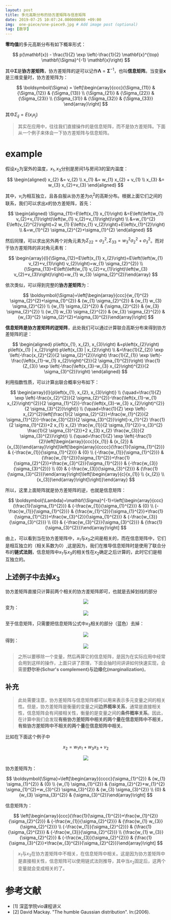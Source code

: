 ```yaml
---
layout: post
title: 多元高斯分布的协方差矩阵与信息矩阵
date: 2019-07-25 10:07:24.000000000 +09:00
img:  one-piece/one-piece9.jpg # Add image post (optional)
tag: [数学]
---
```


**零均值**的多元高斯分布有如下概率形式：

$$
p(\mathbf{x}) - \frac{1}{Z} \exp \left(-\frac{1}{2} \mathbf{x}^{\top} \mathbf{\Sigma}^{-1} \mathbf{x}\right)
$$

其中$\mathbf{\Sigma}$是**协方差矩阵**，协方差矩阵的逆可以记作$\mathbf{\Lambda}=\mathbf{\Sigma}^{-1}$，也叫**信息矩阵**。当变量$\mathbf{x}$是三维变量时，协方差矩阵为：

$$
\boldsymbol{\Sigma} = \left[\begin{array}{ccc}{\Sigma_{11}} & {\Sigma_{12}} & {\Sigma_{13}} \\ {\Sigma_{21}} & {\Sigma_{22}} & {\Sigma_{23}} \\ {\Sigma_{31}} & {\Sigma_{32}} & {\Sigma_{33}} \end{array}\right]
$$

其中$\Sigma_{i j} = E\left(x_{i} x_{j}\right)$

> 其实在应用中，往往我们直接操作的是信息矩阵，而不是协方差矩阵。下面从一个例子来体会一下协方差矩阵与信息矩阵。

# example
假设$x_{2}$为室外的温度，$x_{1},x_{3}$分别是房间1与房间3的室内温度：

$$
\begin{aligned} x_{2} &= v_{2} \\ x_{1} &= w_{1} x_{2} + v_{1} \\ x_{3} &= w_{3} x_{2}+v_{3} \end{aligned}
$$ 

其中，$v_{i}$为相互独立，且各自服从协方差为$\sigma_{i}^{2}$的高斯分布。根据上面它们之间的联系，我们可以求出$x$的协方差矩阵，首先：

$$
\begin{aligned} \Sigma_{11}=E\left(x_{1} x_{1}\right) &=E\left(\left(w_{1} v_{2}+v_{1}\right)\left(w_{1} v_{2}+v_{1}\right)\right) \\ &=w_{1}^{2} E\left(v_{2}^{2}\right)+2 w_{1} E\left(v_{1} v_{2}\right)+E\left(v_{1}^{2}\right) \\ &=w_{1}^{2} \sigma_{2}^{2}+\sigma_{1}^{2} \end{aligned}
$$

然后同理，可以求出另外两个对角元素为$\Sigma_{22}=\sigma_{2}^{2}, \Sigma_{33}=w_{3}^{2} \sigma_{2}^{2}+\sigma_{3}^{2}$。而对于协方差矩阵的非对角元素有：

$$
\begin{array}{l}{\Sigma_{12}=E\left(x_{1} x_{2}\right)=E\left(\left(w_{1} v_{2}+v_{1}\right) v_{2}\right)=w_{1} \sigma_{2}^{2}} \\ {\Sigma_{13}=E\left(\left(w_{1} v_{2}+v_{1}\right)\left(w_{3} v_{2}+v_{3}\right)\right)=w_{1} w_{3} \sigma_{2}^{2}}\end{array}
$$

依次类似，可以得到完整的**协方差矩阵**为：

$$
\boldsymbol{\Sigma}=\left[\begin{array}{ccc}{w_{1}^{2} \sigma_{2}^{2}+\sigma_{1}^{2}} & {w_{1} \sigma_{2}^{2}} & {w_{1} w_{3} \sigma_{2}^{2}} \\ {w_{1} \sigma_{2}^{2}} & {\sigma_{2}^{2}} & {w_{3} \sigma_{2}^{2}} \\ {w_{1} w_{3} \sigma_{2}^{2}} & {w_{3} \sigma_{2}^{2}} & {w_{3}^{2} \sigma_{2}^{2}+\sigma_{3}^{2}}\end{array}\right]
$$

**信息矩阵是协方差矩阵的逆矩阵**，此处我们可以通过计算联合高斯分布来得到协方差矩阵的逆：

$$
\begin{aligned} p\left(x_{1}, x_{2}, x_{3}\right) &=p\left(x_{2}\right) p\left(x_{1} | x_{2}\right) p\left(x_{3} | x_{2}\right) \\ &=\frac{1}{Z_{2}} \exp \left(-\frac{x_{2}^{2}}{2 \sigma_{2}^{2}}\right) \frac{1}{Z_{1}} \exp \left(-\frac{\left(x_{1}-w_{1} x_{2}\right)^{2}}{2 \sigma_{1}^{2}}\right) \frac{1}{Z_{3}} \exp \left(-\frac{\left(x_{3}-w_{3} x_{2}\right)^{2}}{2 \sigma_{3}^{2}}\right) \end{aligned}
$$

利用指数性质，可以计算出联合概率分布如下：

$$
\begin{array}{l}{p\left(x_{1}, x_{2}, x_{3}\right)} \\ {\quad=\frac{1}{Z} \exp \left(-\frac{x_{2}^{2}}{2 \sigma_{2}^{2}}-\frac{\left(x_{1}-w_{1} x_{2}\right)^{2}}{2 \sigma_{1}^{2}}-\frac{\left(x_{3}-w_{3} x_{2}\right)^{2}}{2 \sigma_{3}^{2}}\right)} \\ {\quad=\frac{1}{Z} \exp \left(-x_{2}^{2}\left[\frac{1}{2 \sigma_{2}^{2}}+\frac{w_{1}^{2}}{2 \sigma_{1}^{2}}-\frac{w_{3}^{2}}{2 \sigma_{3}^{2}}\right]-x_{1}^{2} \frac{1}{2 \sigma_{1}^{2}}+2 x_{1} x_{2} \frac{w_{1}}{2 \sigma_{1}^{2}}-x_{3}^{2} \frac{1}{2 \sigma_{3}^{2}}+2 x_{3} x_{2} \frac{w_{3}}{2 \sigma_{3}^{2}}\right)} \\ {\quad=\frac{1}{Z} \exp \left(-\frac{1}{2}\left[\begin{array}{ccc}{x_{1}} & {x_{2}} & {x_{3}}\end{array}\right]\left[\begin{array}{cccc}{\frac{1}{\sigma_{1}^{2}}} & {-\frac{w_{1}}{\sigma_{1}^{2}}} & {0} \\ {-\frac{w_{1}}{\sigma_{1}^{2}}} & {\frac{w_{1}^{2}}{\sigma_{1}^{2}}+\frac{1}{\sigma_{2}^{2}}+\frac{w_{3}^{2}}{\sigma_{1}^{2}}} & {-\frac{w_{3}}{\sigma_{3}^{2}}} \\ {0} & {-\frac{w_{3}}{\sigma_{3}^{2}}} & {\frac{1}{\sigma_{3}^{2}}}\end{array}\right]\left[\begin{array}{c}{x_{1}} \\ {x_{2}} \\ {x_{3}}\end{array}\right]\right)}\end{array}
$$

所以，这里上面矩阵就是协方差矩阵的逆，也就是信息矩阵：

$$
\boldsymbol{\Lambda}=\mathbf{\Sigma}^{-1}=\left[\begin{array}{ccc}{\frac{1}{\sigma_{1}^{2}}} & {-\frac{w_{1}}{\sigma_{1}^{2}}} & {0} \\ {-\frac{w_{1}}{\sigma_{1}^{2}}} & {\frac{w_{1}^{2}}{\sigma_{1}^{2}}+\frac{1}{\sigma_{1}^{2}}+\frac{w_{3}^{2}}{\sigma_{1}^{2}}} & {-\frac{w_{3}}{\sigma_{3}^{2}}} \\ {0} & {-\frac{w_{3}^{2}}{\sigma_{3}^{2}}} & {\frac{1}{\sigma_{3}^{2}}}\end{array}\right]
$$

由上，可以看到当在协方差矩阵中，$x_{1}$与$x_{3}$之间是相关的，而在信息矩阵中，它们是相互独立的（相关系数为0）,这是因为，我们在推导信息矩阵时是使用了联合分布的**链式法则**，信息矩阵中$x_{1}$与$x_{3}$的相关性在$x_{2}$确定之后计算的，此时它们是相互独立的。


## 上述例子中去掉$x_{3}$
协方差矩阵直接只计算前两个相关的协方差矩阵即可，也就是去掉划线的部分
<div style="text-align: center">
<img src="{{site.baseurl}}/assets/img/math/cov.PNG"/>
</div>
变为：
<div style="text-align: center">
<img src="{{site.baseurl}}/assets/img/math/cov1.PNG"/>
</div>

至于信息矩阵，只需要把信息矩阵公式中$x_{3}$相关的部分（蓝色）去掉：
<div style="text-align: center">
<img src="{{site.baseurl}}/assets/img/math/information.PNG"/>
</div>
得到：
<div style="text-align: center">
<img src="{{site.baseurl}}/assets/img/math/information1.PNG"/>
</div>

> 之所以要移除一个变量，然后再算它的信息矩阵，是因为在实际应用中经常会用到这样的操作，上面只讲了原理，下面会抽时间讲讲如何快速实现，会需要**舒尔补(Schur's complement)**与**边缘化(marginalization)**。

## 补充

> 此处需要注意，协方差矩阵与信息矩阵都可以用来表示多元变量之间的相关性。但是，协方差矩阵是衡量的变量之间**边界概率关系**，通常是直接相关性，信息矩阵会有间接相关性，衡量的是变量之间的**条件概率关系**。因此，在计算中我们会发现**有些协方差矩阵中相关的两个量在信息矩阵中不相关，有些协方差矩阵中不相关的两个量在信息矩阵中相关**。

比如在下面这个例子中

$$
x_{2}=w_{1} x_{1}+w_{3} x_{3}+v_{2}
$$

<div style="text-align: center">
<img src="{{site.baseurl}}/assets/img/math/sample2.PNG"/>
</div>

协方差矩阵为：

$$
\boldsymbol{\Sigma}=\left[\begin{array}{cccc}{\sigma_{1}^{2}} & {w_{1} \sigma_{1}^{2}} & {0} \\ {w_{1} \sigma_{1}^{2}} & {\sigma_{2}^{2}+w_{1}^{2} \sigma_{1}^{2}+w_{3}^{2} \sigma_{3}^{2}} & {w_{3} \sigma_{3}^{2}} \\ {0} & {w_{3} \sigma_{3}^{2}} & {\sigma_{3}^{2}}\end{array}\right]
$$

信息矩阵为：

$$
\left[\begin{array}{ccc}{\frac{1}{\sigma_{1}^{2}}+\frac{w_{1}^{2}}{\sigma_{2}^{2}}} & {-\frac{w_{1}}{\sigma_{2}^{2}}} & {\frac{w_{1} w_{3}}{\sigma_{2}^{2}}} \\ {-\frac{w_{1}}{\sigma_{2}^{2}}} & {\frac{1}{\sigma_{2}^{2}}} & {-\frac{w_{3}}{\sigma_{2}^{2}}} \\ {\frac{w_{1} w_{3}}{\sigma_{2}^{2}}} & {-\frac{w_{3}}{\sigma_{2}^{2}}} & {\frac{1}{\sigma_{3}^{2}}+\frac{w_{3}^{2}}{\sigma_{2}^{2}}}\end{array}\right]
$$

> $x_{1}$与$x_{3}$在协方差矩阵中不相关，在信息矩阵中相关。这是因为协方差矩阵中是直接相关性，信息矩阵可以使用链式法则推导，其中当$x_2$固定后，这两个变量就会变成相关的了。

# 参考文献
- [1] 深蓝学院vio课程讲义
- [2] David Mackay. "The humble Gaussian distribution". In:(2006).

